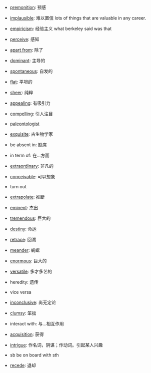 - [premonition](https://www.collinsdictionary.com/dictionary/english/premonition): 预感
- [implausible](https://www.collinsdictionary.com/dictionary/english/implausible): 难以置信
lots of things that are valuable in any career.

- [empiricism](https://www.collinsdictionary.com/dictionary/english/empiricism): 经验主义
what berkeley said was that 
- [perceive](https://www.collinsdictionary.com/dictionary/english/perceive): 感知
- [apart from](https://www.collinsdictionary.com/dictionary/english/apart-from): 除了
- [dominant](https://www.collinsdictionary.com/dictionary/english/dominant): 主导的
- [spontaneous](https://www.collinsdictionary.com/dictionary/english/spontaneous): 自发的
- [flat](https://www.collinsdictionary.com/dictionary/english/flat): 平坦的
- [sheer](https://www.collinsdictionary.com/dictionary/english/sheer): 纯粹
- [appealing](https://www.collinsdictionary.com/dictionary/english/appealing): 有吸引力
- [compelling](https://www.collinsdictionary.com/dictionary/english/compelling): 引人注目
- [paleontologist](https://www.collinsdictionary.com/dictionary/english/palaeontology)
- [exquisite](https://www.collinsdictionary.com/dictionary/english/exquisite): 古生物学家
- be absent in: 缺席
- in term of: 在...方面
- [extraordinary](https://www.collinsdictionary.com/dictionary/english/extraordinary): 非凡的
- [conceivable](https://www.collinsdictionary.com/dictionary/english/conceivable): 可以想象
- turn out
- [extrapolate](https://www.collinsdictionary.com/dictionary/english/extrapolate): 推断
- [eminent](https://www.collinsdictionary.com/dictionary/english/eminent): 杰出
- [tremendous](https://www.collinsdictionary.com/dictionary/english/tremendous): 巨大的
- [destiny](https://www.collinsdictionary.com/dictionary/english/destiny): 命运
- [retrace](https://www.collinsdictionary.com/dictionary/english/retrace): 回溯
- [meander](https://www.collinsdictionary.com/dictionary/english/meander): 蜿蜒
- [enormous](https://www.collinsdictionary.com/dictionary/english/enormous): 巨大的
- [versatile](https://www.collinsdictionary.com/dictionary/english/versatile): 多才多艺的
- heredity: 遗传
- vice versa
- [inconclusive](https://www.collinsdictionary.com/dictionary/english/inconclusive): 尚无定论
- [clumsy](https://www.collinsdictionary.com/dictionary/english/clumsy): 笨拙
- interact with: 与...相互作用
- [acquisition](https://www.collinsdictionary.com/dictionary/english/acquisition): 获得
- [intrigue](https://www.collinsdictionary.com/dictionary/english/intrigue): 作名词，阴谋；作动词。引起某人兴趣
- sb be on board with sth
- [recede](https://www.collinsdictionary.com/dictionary/english/recede): 退却